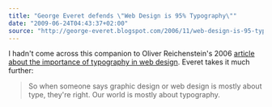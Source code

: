 ```yaml
---
title: "George Everet defends \"Web Design is 95% Typography\""
date: "2009-06-24T04:43:37+02:00"
source: "http://george-everet.blogspot.com/2006/11/web-design-is-95-typography-no-really.html"
---
```


I hadn't come across this companion to Oliver Reichenstein's 2006 [article about the importance of typography in web design](http://informationarchitects.jp/the-web-is-all-about-typography-period/). Everet takes it much further:

> So when someone says graphic design or web design is mostly about type, they're right. Our world is mostly about typography.
